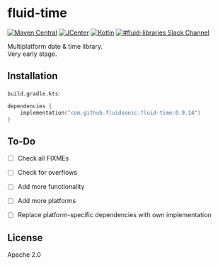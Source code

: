 fluid-time
==========

[![Maven Central](https://img.shields.io/maven-central/v/com.github.fluidsonic/fluid-time?label=Maven%20Central)](https://search.maven.org/artifact/com.github.fluidsonic/fluid-time)
[![JCenter](https://img.shields.io/bintray/v/bintray/jcenter/fluid-time?label=JCenter)](https://bintray.com/fluidsonic/maven/fluid-time)
[![Kotlin](https://img.shields.io/badge/Kotlin-1.3.50-blue.svg)](https://github.com/JetBrains/kotlin/releases/v1.3.50)
[![#fluid-libraries Slack Channel](https://img.shields.io/badge/slack-%23fluid--libraries-543951.svg?label=Slack)](https://kotlinlang.slack.com/messages/C7UDFSVT2/)

Multiplatform date & time library.  
Very early stage.



Installation
------------

`build.gradle.kts`:
```kotlin
dependencies {
    implementation("com.github.fluidsonic:fluid-time:0.9.14")
}
```



To-Do
-----

- [ ] Check all FIXMEs
- [ ] Check for overflows
- [ ] Add more functionality
- [ ] Add more platforms
- [ ] Replace platform-specific dependencies with own implementation



License
-------

Apache 2.0
